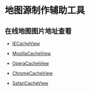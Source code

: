 **地图源制作辅助工具**
=============

在线地图图片地址查看
----------

- [IECacheView][1]
- [MozillaCacheView][2]
- [OperaCacheView][3]
- [ChromeCacheView][4]
- [SafariCacheView][5]

  [1]: http://www.nirsoft.net/utils/ie_cache_viewer.html
  [2]: http://www.nirsoft.net/utils/mozilla_cache_viewer.html
  [3]: http://www.nirsoft.net/utils/opera_cache_view.html
  [4]: http://www.nirsoft.net/utils/chrome_cache_view.html
  [5]: http://www.nirsoft.net/utils/safari_cache_view.html